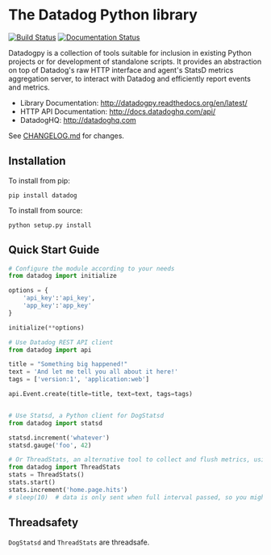 The Datadog Python library
===========================
[![Build Status](https://travis-ci.org/DataDog/datadogpy.svg?branch=master)](https://travis-ci.org/DataDog/datadogpy)
[![Documentation Status](https://readthedocs.org/projects/datadogpy/badge/?version=latest)](https://readthedocs.org/projects/datadogpy/?badge=latest)

Datadogpy is a collection of tools suitable for inclusion in existing Python projects or for development of standalone scripts. It provides an abstraction on top of Datadog's raw HTTP interface and agent's StatsD metrics aggregation server, to interact with Datadog and efficiently report events and metrics.

- Library Documentation: http://datadogpy.readthedocs.org/en/latest/
- HTTP API Documentation: http://docs.datadoghq.com/api/
- DatadogHQ: http://datadoghq.com

See [CHANGELOG.md](CHANGELOG.md) for changes.

Installation
------------
To install from pip:

    pip install datadog

To install from source:

    python setup.py install


Quick Start Guide
-----------------
``` python
# Configure the module according to your needs
from datadog import initialize

options = {
    'api_key':'api_key',
    'app_key':'app_key'
}

initialize(**options)

# Use Datadog REST API client
from datadog import api

title = "Something big happened!"
text = 'And let me tell you all about it here!'
tags = ['version:1', 'application:web']

api.Event.create(title=title, text=text, tags=tags)


# Use Statsd, a Python client for DogStatsd
from datadog import statsd

statsd.increment('whatever')
statsd.gauge('foo', 42)

# Or ThreadStats, an alternative tool to collect and flush metrics, using Datadog REST API
from datadog import ThreadStats
stats = ThreadStats()
stats.start()
stats.increment('home.page.hits')
# sleep(10)  # data is only sent when full interval passed, so you might want to add a sleep for testing

```

Threadsafety
------------
`DogStatsd` and `ThreadStats` are threadsafe.
